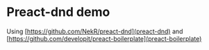 # Preact-dnd demo

Using
[https://github.com/NekR/preact-dnd](preact-dnd)
and
[https://github.com/developit/preact-boilerplate](preact-boilerplate)
